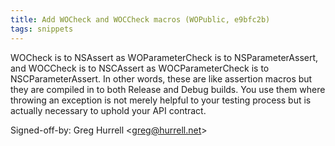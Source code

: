 ```yaml
---
title: Add WOCheck and WOCCheck macros (WOPublic, e9bfc2b)
tags: snippets
---
```


WOCheck is to NSAssert as WOParameterCheck is to NSParameterAssert, and WOCCheck is to NSCAssert as WOCParameterCheck is to NSCParameterAssert. In other words, these are like assertion macros but they are compiled in to both Release and Debug builds. You use them where throwing an exception is not merely helpful to your testing process but is actually necessary to uphold your API contract.

Signed-off-by: Greg Hurrell &lt;greg@hurrell.net&gt;
